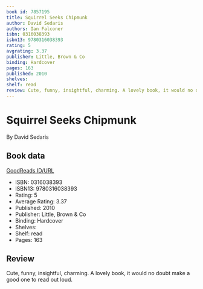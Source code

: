 ```yaml
---
book id: 7857195
title: Squirrel Seeks Chipmunk
author: David Sedaris
authors: Ian Falconer
isbn: 0316038393
isbn13: 9780316038393
rating: 5
avgrating: 3.37
publisher: Little, Brown & Co
binding: Hardcover
pages: 163
published: 2010
shelves: 
shelf: read
review: Cute, funny, insightful, charming. A lovely book, it would no doubt make a good one to read out loud.
---
```


# Squirrel Seeks Chipmunk

By David Sedaris

## Book data

[GoodReads ID/URL](https://www.goodreads.com/book/show/7857195)

- ISBN: 0316038393
- ISBN13: 9780316038393
- Rating: 5
- Average Rating: 3.37
- Published: 2010
- Publisher: Little, Brown & Co
- Binding: Hardcover
- Shelves: 
- Shelf: read
- Pages: 163

## Review

Cute, funny, insightful, charming. A lovely book, it would no doubt make a good one to read out loud.

